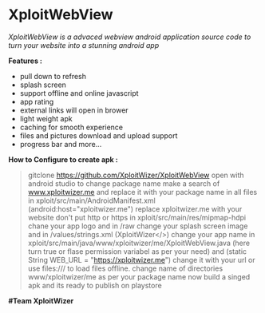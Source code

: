 # XploitWebView

*XploitWebView is a advaced webview android application source code to turn your website into a stunning android app*

**Features :** 
* pull down to refresh
* splash screen
* support offline and online javascript
* app rating
* external links will open in brower
* light weight apk 
* caching for smooth experience
* files and pictures download and upload support
* progress bar and more...


**How to Configure to create apk :**

> gitclone https://github.com/XploitWizer/XploitWebView
> open with android studio
> to change package name make a search of www.xploitwizer.me and replace it with your package name in all files
> in xploit/src/main/AndroidManifest.xml (android:host="xploitwizer.me") replace xploitwizer.me with your website don't put http or https
> in xploit/src/main/res/mipmap-hdpi chane your app logo and in /raw change your splash screen image and in /values/strings.xml (<string name="app_name">XploitWizer</>) change your app name
>in xploit/src/main/java/www/xploitwizer/me/XploitWebView.java (here turn true or flase permission variabel as per your need) and (static String WEB_URL = "https://xploitwizer.me") change it with your url or use files:/// to load files offline.
> change name of directories www/xploitwizer/me as per your package name
> now build a singed apk and its ready to publish on playstore
  
  **#Team XploitWizer**
